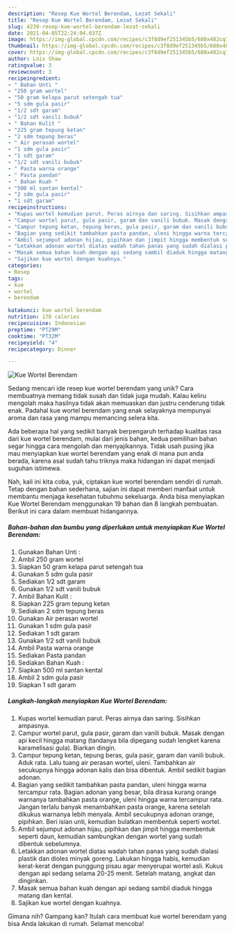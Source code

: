 ```yaml
---
description: "Resep Kue Wortel Berendam, Lezat Sekali"
title: "Resep Kue Wortel Berendam, Lezat Sekali"
slug: 4239-resep-kue-wortel-berendam-lezat-sekali
date: 2021-04-05T22:24:04.037Z
image: https://img-global.cpcdn.com/recipes/c3f8d9ef251345b5/680x482cq70/kue-wortel-berendam-foto-resep-utama.jpg
thumbnail: https://img-global.cpcdn.com/recipes/c3f8d9ef251345b5/680x482cq70/kue-wortel-berendam-foto-resep-utama.jpg
cover: https://img-global.cpcdn.com/recipes/c3f8d9ef251345b5/680x482cq70/kue-wortel-berendam-foto-resep-utama.jpg
author: Lois Shaw
ratingvalue: 3
reviewcount: 3
recipeingredient:
- " Bahan Unti "
- "250 gram wortel"
- "50 gram kelapa parut setengah tua"
- "5 sdm gula pasir"
- "1/2 sdt garam"
- "1/2 sdt vanili bubuk"
- " Bahan Kulit "
- "225 gram tepung ketan"
- "2 sdm tepung beras"
- " Air perasan wortel"
- "1 sdm gula pasir"
- "1 sdt garam"
- "1/2 sdt vanili bubuk"
- " Pasta warna orange"
- " Pasta pandan"
- " Bahan Kuah "
- "500 ml santan kental"
- "2 sdm gula pasir"
- "1 sdt garam"
recipeinstructions:
- "Kupas wortel kemudian parut. Peras airnya dan saring. Sisihkan ampasnya."
- "Campur wortel parut, gula pasir, garam dan vanili bubuk. Masak dengan api kecil hingga matang (tandanya bila dipegang sudah lengket karena karamelisasi gula). Biarkan dingin."
- "Campur tepung ketan, tepung beras, gula pasir, garam dan vanili bubuk. Aduk rata. Lalu tuang air perasan wortel, uleni. Tambahkan air secukupnya hingga adonan kalis dan bisa dibentuk. Ambil sedikit bagian adonan."
- "Bagian yang sedikit tambahkan pasta pandan, uleni hingga warna tercampur rata. Bagian adonan yang besar, bila dirasa kurang orange warnanya tambahkan pasta orange, uleni hingga warna tercampur rata. Jangan terlalu banyak menambahkan pasta orange, karena setelah dikukus warnanya lebih menyala. Ambil secukupnya adonan orange, pipihkan. Beri isian unti, kemudian bulatkan membentuk seperti wortel."
- "Ambil sejumput adonan hijau, pipihkan dan jimpit hingga membentuk seperti daun, kemudian sambungkan dengan wortel yang sudah dibentuk sebelumnya."
- "Letakkan adonan wortel diatas wadah tahan panas yang sudah dialasi plastik dan dioles minyak goreng. Lakukan hingga habis, kemudian kerat-kerat dengan punggung pisau agar menyerupai wortel asli. Kukus dengan api sedang selama 20-25 menit. Setelah matang, angkat dan dinginkan."
- "Masak semua bahan kuah dengan api sedang sambil diaduk hingga matang dan kental."
- "Sajikan kue wortel dengan kuahnya."
categories:
- Resep
tags:
- kue
- wortel
- berendam

katakunci: kue wortel berendam 
nutrition: 170 calories
recipecuisine: Indonesian
preptime: "PT29M"
cooktime: "PT32M"
recipeyield: "4"
recipecategory: Dinner

---
```



![Kue Wortel Berendam](https://img-global.cpcdn.com/recipes/c3f8d9ef251345b5/680x482cq70/kue-wortel-berendam-foto-resep-utama.jpg)

Sedang mencari ide resep kue wortel berendam yang unik? Cara membuatnya memang tidak susah dan tidak juga mudah. Kalau keliru mengolah maka hasilnya tidak akan memuaskan dan justru cenderung tidak enak. Padahal kue wortel berendam yang enak selayaknya mempunyai aroma dan rasa yang mampu memancing selera kita.



Ada beberapa hal yang sedikit banyak berpengaruh terhadap kualitas rasa dari kue wortel berendam, mulai dari jenis bahan, kedua pemilihan bahan segar hingga cara mengolah dan menyajikannya. Tidak usah pusing jika mau menyiapkan kue wortel berendam yang enak di mana pun anda berada, karena asal sudah tahu triknya maka hidangan ini dapat menjadi suguhan istimewa.


Nah, kali ini kita coba, yuk, ciptakan kue wortel berendam sendiri di rumah. Tetap dengan bahan sederhana, sajian ini dapat memberi manfaat untuk membantu menjaga kesehatan tubuhmu sekeluarga. Anda bisa menyiapkan Kue Wortel Berendam menggunakan 19 bahan dan 8 langkah pembuatan. Berikut ini cara dalam membuat hidangannya.

<!--inarticleads1-->

##### Bahan-bahan dan bumbu yang diperlukan untuk menyiapkan Kue Wortel Berendam:

1. Gunakan  Bahan Unti :
1. Ambil 250 gram wortel
1. Siapkan 50 gram kelapa parut setengah tua
1. Gunakan 5 sdm gula pasir
1. Sediakan 1/2 sdt garam
1. Gunakan 1/2 sdt vanili bubuk
1. Ambil  Bahan Kulit :
1. Siapkan 225 gram tepung ketan
1. Sediakan 2 sdm tepung beras
1. Gunakan  Air perasan wortel
1. Gunakan 1 sdm gula pasir
1. Sediakan 1 sdt garam
1. Gunakan 1/2 sdt vanili bubuk
1. Ambil  Pasta warna orange
1. Sediakan  Pasta pandan
1. Sediakan  Bahan Kuah :
1. Siapkan 500 ml santan kental
1. Ambil 2 sdm gula pasir
1. Siapkan 1 sdt garam




<!--inarticleads2-->

##### Langkah-langkah menyiapkan Kue Wortel Berendam:

1. Kupas wortel kemudian parut. Peras airnya dan saring. Sisihkan ampasnya.
1. Campur wortel parut, gula pasir, garam dan vanili bubuk. Masak dengan api kecil hingga matang (tandanya bila dipegang sudah lengket karena karamelisasi gula). Biarkan dingin.
1. Campur tepung ketan, tepung beras, gula pasir, garam dan vanili bubuk. Aduk rata. Lalu tuang air perasan wortel, uleni. Tambahkan air secukupnya hingga adonan kalis dan bisa dibentuk. Ambil sedikit bagian adonan.
1. Bagian yang sedikit tambahkan pasta pandan, uleni hingga warna tercampur rata. Bagian adonan yang besar, bila dirasa kurang orange warnanya tambahkan pasta orange, uleni hingga warna tercampur rata. Jangan terlalu banyak menambahkan pasta orange, karena setelah dikukus warnanya lebih menyala. Ambil secukupnya adonan orange, pipihkan. Beri isian unti, kemudian bulatkan membentuk seperti wortel.
1. Ambil sejumput adonan hijau, pipihkan dan jimpit hingga membentuk seperti daun, kemudian sambungkan dengan wortel yang sudah dibentuk sebelumnya.
1. Letakkan adonan wortel diatas wadah tahan panas yang sudah dialasi plastik dan dioles minyak goreng. Lakukan hingga habis, kemudian kerat-kerat dengan punggung pisau agar menyerupai wortel asli. Kukus dengan api sedang selama 20-25 menit. Setelah matang, angkat dan dinginkan.
1. Masak semua bahan kuah dengan api sedang sambil diaduk hingga matang dan kental.
1. Sajikan kue wortel dengan kuahnya.




Gimana nih? Gampang kan? Itulah cara membuat kue wortel berendam yang bisa Anda lakukan di rumah. Selamat mencoba!
